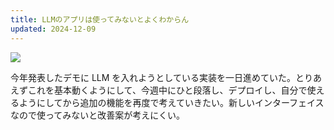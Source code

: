 ```yaml
---
title: LLMのアプリは使ってみないとよくわからん
updated: 2024-12-09
---
```

![](https://i.imgur.com/hCFY9l6.jpeg)

今年発表したデモに LLM を入れようとしている実装を一日進めていた。とりあえずこれを基本動くようにして、今週中にひと段落し、デプロイし、自分で使えるようにしてから追加の機能を再度で考えていきたい。新しいインターフェイスなので使ってみないと改善案が考えにくい。